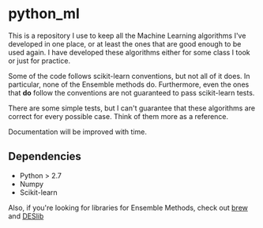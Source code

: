 # python_ml

This is a repository I use to keep all the Machine Learning algorithms I've developed in one place, or at least the ones that are good enough to be used again. I have developed these algorithms either for some class I took or just for practice.

Some of the code follows scikit-learn conventions, but not all of it does. In particular, none of the Ensemble methods do. Furthermore, even the ones that **do** follow the conventions are not guaranteed to pass scikit-learn tests.

There are some simple tests, but I can't guarantee that these algorithms are correct for every possible case. Think of them more as a reference.

Documentation will be improved with time.

## Dependencies

* Python > 2.7
* Numpy
* Scikit-learn

Also, if you're looking for libraries for Ensemble Methods, check out [brew](https://github.com/viisar/brew) and [DESlib](https://github.com/Menelau/DESlib)
